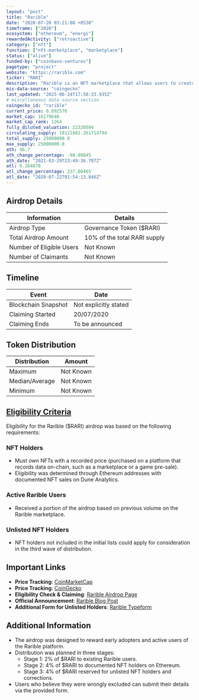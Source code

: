 ```yaml
---
layout: "post"
title: "Rarible"
date: "2020-07-20 03:21:08 +0530"
timeframe: ["2020"]
ecosystem: ["ethereum", "energi"]
rewardedActivity: ["retroactive"]
category: ["nft"]
function: ["nft-marketplace", "marketplace"]
status: ["alive"]
funded-by: ["coinbase-ventures"]
pagetype: "project"
website: "https://rarible.com"
ticker: "RARI"
description: "Rarible is an NFT marketplace that allows users to create, buy, and sell digital collectibles and art on the blockchain. It incorporates governance features through its native token, $RARI."
mis-data-source: "coingecko"
last_updated: "2025-06-24T17:58:33.935Z"
# miscellaneous data source section
coingecko_id: "rarible"
current_price: 0.892576
market_cap: 16179640
market_cap_rank: 1264
fully_diluted_valuation: 22320584
circulating_supply: 18121882.261714794
total_supply: 25000000.0
max_supply: 25000000.0
ath: 46.7
ath_change_percentage: -98.08845
ath_date: "2021-03-29T23:49:36.707Z"
atl: 0.264878
atl_change_percentage: 237.00465
atl_date: "2020-07-22T01:54:13.846Z"
---
```


## Airdrop Details

| Information              | Details                      |
| ------------------------ | ---------------------------- |
| Airdrop Type             | Governance Token ($RARI)     |
| Total Airdrop Amount     | 10% of the total RARI supply |
| Number of Eligible Users | Not Known                    |
| Number of Claimants      | Not Known                    |

## Timeline

| Event               | Date                  |
| ------------------- | --------------------- |
| Blockchain Snapshot | Not explicitly stated |
| Claiming Started    | 20/07/2020            |
| Claiming Ends       | To be announced       |

## Token Distribution

| Distribution   | Amount    |
| -------------- | --------- |
| Maximum        | Not Known |
| Median/Average | Not Known |
| Minimum        | Not Known |

## [Eligibility Criteria](https://rarible.com/blog/-rari-airdrop-to-nft-holders--everything-you-need-to-know/)

Eligibility for the Rarible ($RARI) airdrop was based on the following requirements:

### NFT Holders
- Must own NFTs with a recorded price (purchased on a platform that records data on-chain, such as a marketplace or a game pre-sale).
- Eligibility was determined through Ethereum addresses with documented NFT sales on Dune Analytics.

### Active Rarible Users
- Received a portion of the airdrop based on previous volume on the Rarible marketplace.

### Unlisted NFT Holders
- NFT holders not included in the initial lists could apply for consideration in the third wave of distribution.

## Important Links

- **Price Tracking**: [CoinMarketCap](https://coinmarketcap.com/currencies/rarible)
- **Price Tracking**: [CoinGecko](https://www.coingecko.com/en/coins/rarible)
- **Eligibility Check & Claiming**: [Rarible Airdrop Page](https://app.rarible.com/rari)
- **Official Announcement**: [Rarible Blog Post](https://rarible.com/blog/-rari-airdrop-to-nft-holders--everything-you-need-to-know/)
- **Additional Form for Unlisted Holders**: [Rarible Typeform](http://rarible.typeform.com/to/QuS2XQ9x)

## Additional Information

- The airdrop was designed to reward early adopters and active users of the Rarible platform.
- Distribution was planned in three stages:
  - Stage 1: 2% of $RARI to existing Rarible users.
  - Stage 2: 4% of $RARI to documented NFT holders on Ethereum.
  - Stage 3: 4% of $RARI reserved for unlisted NFT holders and corrections.
- Users who believe they were wrongly excluded can submit their details via the provided form.